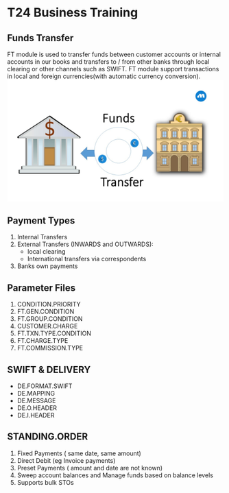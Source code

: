 # T24 Business Training

## Funds Transfer

FT module is used to transfer funds between customer accounts or internal accounts in our books and transfers to / from other banks through local clearing or other channels such as SWIFT.
FT module support transactions in local and foreign currencies(with automatic currency conversion).
![image](./images/ft.jpg)

## Payment Types

1. Internal Transfers
2. External Transfers (INWARDS and OUTWARDS):
   - local clearing
   - International transfers via correspondents
3. Banks own payments

## Parameter Files

1. CONDITION.PRIORITY
2. FT.GEN.CONDITION
3. FT.GROUP.CONDITION
4. CUSTOMER.CHARGE
5. FT.TXN.TYPE.CONDITION
6. FT.CHARGE.TYPE
7. FT.COMMISSION.TYPE

## SWIFT & DELIVERY

- DE.FORMAT.SWIFT
- DE.MAPPING
- DE.MESSAGE
- DE.O.HEADER
- DE.I.HEADER

## STANDING.ORDER

1. Fixed Payments ( same date, same amount)
2. Direct Debit (eg Invoice payments)
3. Preset Payments ( amount and date are not known)
4. Sweep account balances and Manage funds based on balance levels
5. Supports bulk STOs
